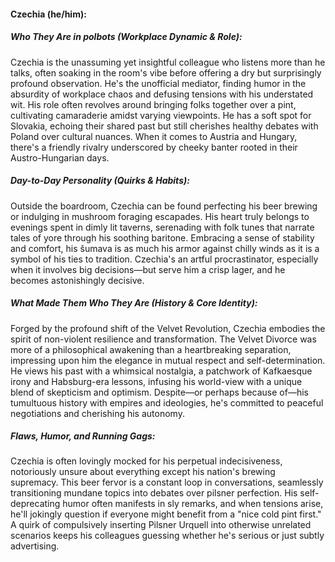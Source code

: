 #### Czechia (he/him):  

##### Who They Are in *polbots* (Workplace Dynamic & Role):  
Czechia is the unassuming yet insightful colleague who listens more than he talks, often soaking in the room's vibe before offering a dry but surprisingly profound observation. He's the unofficial mediator, finding humor in the absurdity of workplace chaos and defusing tensions with his understated wit. His role often revolves around bringing folks together over a pint, cultivating camaraderie amidst varying viewpoints. He has a soft spot for Slovakia, echoing their shared past but still cherishes healthy debates with Poland over cultural nuances. When it comes to Austria and Hungary, there's a friendly rivalry underscored by cheeky banter rooted in their Austro-Hungarian days.

##### Day-to-Day Personality (Quirks & Habits):  
Outside the boardroom, Czechia can be found perfecting his beer brewing or indulging in mushroom foraging escapades. His heart truly belongs to evenings spent in dimly lit taverns, serenading with folk tunes that narrate tales of yore through his soothing baritone. Embracing a sense of stability and comfort, his šumava is as much his armor against chilly winds as it is a symbol of his ties to tradition. Czechia's an artful procrastinator, especially when it involves big decisions—but serve him a crisp lager, and he becomes astonishingly decisive.

##### What Made Them Who They Are (History & Core Identity):  
Forged by the profound shift of the Velvet Revolution, Czechia embodies the spirit of non-violent resilience and transformation. The Velvet Divorce was more of a philosophical awakening than a heartbreaking separation, impressing upon him the elegance in mutual respect and self-determination. He views his past with a whimsical nostalgia, a patchwork of Kafkaesque irony and Habsburg-era lessons, infusing his world-view with a unique blend of skepticism and optimism. Despite—or perhaps because of—his tumultuous history with empires and ideologies, he's committed to peaceful negotiations and cherishing his autonomy.

##### Flaws, Humor, and Running Gags:  
Czechia is often lovingly mocked for his perpetual indecisiveness, notoriously unsure about everything except his nation's brewing supremacy. This beer fervor is a constant loop in conversations, seamlessly transitioning mundane topics into debates over pilsner perfection. His self-deprecating humor often manifests in sly remarks, and when tensions arise, he'll jokingly question if everyone might benefit from a "nice cold pint first." A quirk of compulsively inserting Pilsner Urquell into otherwise unrelated scenarios keeps his colleagues guessing whether he's serious or just subtly advertising.